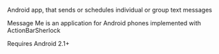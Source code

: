 Android app, that sends or schedules individual or group text messages

Message Me is an application for Android phones implemented with ActionBarSherlock

Requires Android 2.1+

